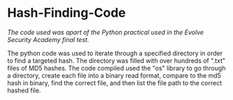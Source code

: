 # Hash-Finding-Code

*The code used was apart of the Python practical used in the Evolve Security Academy final test.*

The python code was used to iterate through a specified directory in order to find a targeted hash. The directory was filled with over hundreds of ".txt" files of MD5 hashes. The code compiled used the "os" library to go through a directory, create each file into a binary read format, compare to the md5 hash in binary, find the correct file, and then list the file path to the correct hashed file. 
